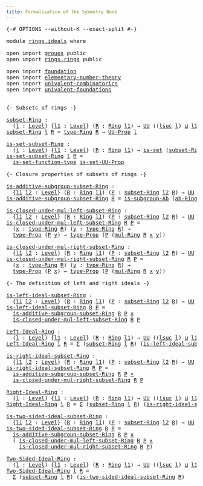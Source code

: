 ```yaml
---
title: Formalisation of the Symmetry Book
---
```


<pre class="Agda"><a id="60" class="Symbol">{-#</a> <a id="64" class="Keyword">OPTIONS</a> <a id="72" class="Pragma">--without-K</a> <a id="84" class="Pragma">--exact-split</a> <a id="98" class="Symbol">#-}</a>

<a id="103" class="Keyword">module</a> <a id="110" href="rings.ideals.html" class="Module">rings.ideals</a> <a id="123" class="Keyword">where</a>

<a id="130" class="Keyword">open</a> <a id="135" class="Keyword">import</a> <a id="142" href="groups.html" class="Module">groups</a> <a id="149" class="Keyword">public</a>
<a id="156" class="Keyword">open</a> <a id="161" class="Keyword">import</a> <a id="168" href="rings.rings.html" class="Module">rings.rings</a> <a id="180" class="Keyword">public</a>

<a id="188" class="Keyword">open</a> <a id="193" class="Keyword">import</a> <a id="200" href="foundation.html" class="Module">foundation</a>
<a id="211" class="Keyword">open</a> <a id="216" class="Keyword">import</a> <a id="223" href="elementary-number-theory.html" class="Module">elementary-number-theory</a>
<a id="248" class="Keyword">open</a> <a id="253" class="Keyword">import</a> <a id="260" href="univalent-combinatorics.html" class="Module">univalent-combinatorics</a>
<a id="284" class="Keyword">open</a> <a id="289" class="Keyword">import</a> <a id="296" href="univalent-foundations.html" class="Module">univalent-foundations</a>


<a id="320" class="Comment">{- Subsets of rings -}</a>

<a id="subset-Ring"></a><a id="344" href="rings.ideals.html#344" class="Function">subset-Ring</a> <a id="356" class="Symbol">:</a>
  <a id="360" class="Symbol">(</a><a id="361" href="rings.ideals.html#361" class="Bound">l</a> <a id="363" class="Symbol">:</a> <a id="365" href="Agda.Primitive.html#597" class="Postulate">Level</a><a id="370" class="Symbol">)</a> <a id="372" class="Symbol">{</a><a id="373" href="rings.ideals.html#373" class="Bound">l1</a> <a id="376" class="Symbol">:</a> <a id="378" href="Agda.Primitive.html#597" class="Postulate">Level</a><a id="383" class="Symbol">}</a> <a id="385" class="Symbol">(</a><a id="386" href="rings.ideals.html#386" class="Bound">R</a> <a id="388" class="Symbol">:</a> <a id="390" href="rings.rings.html#532" class="Function">Ring</a> <a id="395" href="rings.ideals.html#373" class="Bound">l1</a><a id="397" class="Symbol">)</a> <a id="399" class="Symbol">→</a> <a id="401" href="Agda.Primitive.html#326" class="Primitive">UU</a> <a id="404" class="Symbol">((</a><a id="406" href="Agda.Primitive.html#780" class="Primitive">lsuc</a> <a id="411" href="rings.ideals.html#361" class="Bound">l</a><a id="412" class="Symbol">)</a> <a id="414" href="Agda.Primitive.html#810" class="Primitive Operator">⊔</a> <a id="416" href="rings.ideals.html#373" class="Bound">l1</a><a id="418" class="Symbol">)</a>
<a id="420" href="rings.ideals.html#344" class="Function">subset-Ring</a> <a id="432" href="rings.ideals.html#432" class="Bound">l</a> <a id="434" href="rings.ideals.html#434" class="Bound">R</a> <a id="436" class="Symbol">=</a> <a id="438" href="rings.rings.html#865" class="Function">type-Ring</a> <a id="448" href="rings.ideals.html#434" class="Bound">R</a> <a id="450" class="Symbol">→</a> <a id="452" href="foundation-core.propositions.html#1322" class="Function">UU-Prop</a> <a id="460" href="rings.ideals.html#432" class="Bound">l</a>

<a id="is-set-subset-Ring"></a><a id="463" href="rings.ideals.html#463" class="Function">is-set-subset-Ring</a> <a id="482" class="Symbol">:</a>
  <a id="486" class="Symbol">(</a><a id="487" href="rings.ideals.html#487" class="Bound">l</a> <a id="489" class="Symbol">:</a> <a id="491" href="Agda.Primitive.html#597" class="Postulate">Level</a><a id="496" class="Symbol">)</a> <a id="498" class="Symbol">{</a><a id="499" href="rings.ideals.html#499" class="Bound">l1</a> <a id="502" class="Symbol">:</a> <a id="504" href="Agda.Primitive.html#597" class="Postulate">Level</a><a id="509" class="Symbol">}</a> <a id="511" class="Symbol">(</a><a id="512" href="rings.ideals.html#512" class="Bound">R</a> <a id="514" class="Symbol">:</a> <a id="516" href="rings.rings.html#532" class="Function">Ring</a> <a id="521" href="rings.ideals.html#499" class="Bound">l1</a><a id="523" class="Symbol">)</a> <a id="525" class="Symbol">→</a> <a id="527" href="foundation-core.sets.html#1099" class="Function">is-set</a> <a id="534" class="Symbol">(</a><a id="535" href="rings.ideals.html#344" class="Function">subset-Ring</a> <a id="547" href="rings.ideals.html#487" class="Bound">l</a> <a id="549" href="rings.ideals.html#512" class="Bound">R</a><a id="550" class="Symbol">)</a>
<a id="552" href="rings.ideals.html#463" class="Function">is-set-subset-Ring</a> <a id="571" href="rings.ideals.html#571" class="Bound">l</a> <a id="573" href="rings.ideals.html#573" class="Bound">R</a> <a id="575" class="Symbol">=</a>
  <a id="579" href="foundation.sets.html#3467" class="Function">is-set-function-type</a> <a id="600" href="foundation.propositional-extensionality.html#3478" class="Function">is-set-UU-Prop</a>

<a id="616" class="Comment">{- Closure properties of subsets of rings -}</a>

<a id="is-additive-subgroup-subset-Ring"></a><a id="662" href="rings.ideals.html#662" class="Function">is-additive-subgroup-subset-Ring</a> <a id="695" class="Symbol">:</a>
  <a id="699" class="Symbol">{</a><a id="700" href="rings.ideals.html#700" class="Bound">l1</a> <a id="703" href="rings.ideals.html#703" class="Bound">l2</a> <a id="706" class="Symbol">:</a> <a id="708" href="Agda.Primitive.html#597" class="Postulate">Level</a><a id="713" class="Symbol">}</a> <a id="715" class="Symbol">(</a><a id="716" href="rings.ideals.html#716" class="Bound">R</a> <a id="718" class="Symbol">:</a> <a id="720" href="rings.rings.html#532" class="Function">Ring</a> <a id="725" href="rings.ideals.html#700" class="Bound">l1</a><a id="727" class="Symbol">)</a> <a id="729" class="Symbol">(</a><a id="730" href="rings.ideals.html#730" class="Bound">P</a> <a id="732" class="Symbol">:</a> <a id="734" href="rings.ideals.html#344" class="Function">subset-Ring</a> <a id="746" href="rings.ideals.html#703" class="Bound">l2</a> <a id="749" href="rings.ideals.html#716" class="Bound">R</a><a id="750" class="Symbol">)</a> <a id="752" class="Symbol">→</a> <a id="754" href="Agda.Primitive.html#326" class="Primitive">UU</a> <a id="757" class="Symbol">(</a><a id="758" href="rings.ideals.html#700" class="Bound">l1</a> <a id="761" href="Agda.Primitive.html#810" class="Primitive Operator">⊔</a> <a id="763" href="rings.ideals.html#703" class="Bound">l2</a><a id="765" class="Symbol">)</a>
<a id="767" href="rings.ideals.html#662" class="Function">is-additive-subgroup-subset-Ring</a> <a id="800" href="rings.ideals.html#800" class="Bound">R</a> <a id="802" class="Symbol">=</a> <a id="804" href="groups.abstract-abelian-subgroups.html#1731" class="Function">is-subgroup-Ab</a> <a id="819" class="Symbol">(</a><a id="820" href="rings.rings.html#636" class="Function">ab-Ring</a> <a id="828" href="rings.ideals.html#800" class="Bound">R</a><a id="829" class="Symbol">)</a>

<a id="is-closed-under-mul-left-subset-Ring"></a><a id="832" href="rings.ideals.html#832" class="Function">is-closed-under-mul-left-subset-Ring</a> <a id="869" class="Symbol">:</a>
  <a id="873" class="Symbol">{</a><a id="874" href="rings.ideals.html#874" class="Bound">l1</a> <a id="877" href="rings.ideals.html#877" class="Bound">l2</a> <a id="880" class="Symbol">:</a> <a id="882" href="Agda.Primitive.html#597" class="Postulate">Level</a><a id="887" class="Symbol">}</a> <a id="889" class="Symbol">(</a><a id="890" href="rings.ideals.html#890" class="Bound">R</a> <a id="892" class="Symbol">:</a> <a id="894" href="rings.rings.html#532" class="Function">Ring</a> <a id="899" href="rings.ideals.html#874" class="Bound">l1</a><a id="901" class="Symbol">)</a> <a id="903" class="Symbol">(</a><a id="904" href="rings.ideals.html#904" class="Bound">P</a> <a id="906" class="Symbol">:</a> <a id="908" href="rings.ideals.html#344" class="Function">subset-Ring</a> <a id="920" href="rings.ideals.html#877" class="Bound">l2</a> <a id="923" href="rings.ideals.html#890" class="Bound">R</a><a id="924" class="Symbol">)</a> <a id="926" class="Symbol">→</a> <a id="928" href="Agda.Primitive.html#326" class="Primitive">UU</a> <a id="931" class="Symbol">(</a><a id="932" href="rings.ideals.html#874" class="Bound">l1</a> <a id="935" href="Agda.Primitive.html#810" class="Primitive Operator">⊔</a> <a id="937" href="rings.ideals.html#877" class="Bound">l2</a><a id="939" class="Symbol">)</a>
<a id="941" href="rings.ideals.html#832" class="Function">is-closed-under-mul-left-subset-Ring</a> <a id="978" href="rings.ideals.html#978" class="Bound">R</a> <a id="980" href="rings.ideals.html#980" class="Bound">P</a> <a id="982" class="Symbol">=</a>
  <a id="986" class="Symbol">(</a><a id="987" href="rings.ideals.html#987" class="Bound">x</a> <a id="989" class="Symbol">:</a> <a id="991" href="rings.rings.html#865" class="Function">type-Ring</a> <a id="1001" href="rings.ideals.html#978" class="Bound">R</a><a id="1002" class="Symbol">)</a> <a id="1004" class="Symbol">(</a><a id="1005" href="rings.ideals.html#1005" class="Bound">y</a> <a id="1007" class="Symbol">:</a> <a id="1009" href="rings.rings.html#865" class="Function">type-Ring</a> <a id="1019" href="rings.ideals.html#978" class="Bound">R</a><a id="1020" class="Symbol">)</a> <a id="1022" class="Symbol">→</a>
  <a id="1026" href="foundation-core.propositions.html#1424" class="Function">type-Prop</a> <a id="1036" class="Symbol">(</a><a id="1037" href="rings.ideals.html#980" class="Bound">P</a> <a id="1039" href="rings.ideals.html#1005" class="Bound">y</a><a id="1040" class="Symbol">)</a> <a id="1042" class="Symbol">→</a> <a id="1044" href="foundation-core.propositions.html#1424" class="Function">type-Prop</a> <a id="1054" class="Symbol">(</a><a id="1055" href="rings.ideals.html#980" class="Bound">P</a> <a id="1057" class="Symbol">(</a><a id="1058" href="rings.rings.html#3293" class="Function">mul-Ring</a> <a id="1067" href="rings.ideals.html#978" class="Bound">R</a> <a id="1069" href="rings.ideals.html#987" class="Bound">x</a> <a id="1071" href="rings.ideals.html#1005" class="Bound">y</a><a id="1072" class="Symbol">))</a>

<a id="is-closed-under-mul-right-subset-Ring"></a><a id="1076" href="rings.ideals.html#1076" class="Function">is-closed-under-mul-right-subset-Ring</a> <a id="1114" class="Symbol">:</a>
  <a id="1118" class="Symbol">{</a><a id="1119" href="rings.ideals.html#1119" class="Bound">l1</a> <a id="1122" href="rings.ideals.html#1122" class="Bound">l2</a> <a id="1125" class="Symbol">:</a> <a id="1127" href="Agda.Primitive.html#597" class="Postulate">Level</a><a id="1132" class="Symbol">}</a> <a id="1134" class="Symbol">(</a><a id="1135" href="rings.ideals.html#1135" class="Bound">R</a> <a id="1137" class="Symbol">:</a> <a id="1139" href="rings.rings.html#532" class="Function">Ring</a> <a id="1144" href="rings.ideals.html#1119" class="Bound">l1</a><a id="1146" class="Symbol">)</a> <a id="1148" class="Symbol">(</a><a id="1149" href="rings.ideals.html#1149" class="Bound">P</a> <a id="1151" class="Symbol">:</a> <a id="1153" href="rings.ideals.html#344" class="Function">subset-Ring</a> <a id="1165" href="rings.ideals.html#1122" class="Bound">l2</a> <a id="1168" href="rings.ideals.html#1135" class="Bound">R</a><a id="1169" class="Symbol">)</a> <a id="1171" class="Symbol">→</a> <a id="1173" href="Agda.Primitive.html#326" class="Primitive">UU</a> <a id="1176" class="Symbol">(</a><a id="1177" href="rings.ideals.html#1119" class="Bound">l1</a> <a id="1180" href="Agda.Primitive.html#810" class="Primitive Operator">⊔</a> <a id="1182" href="rings.ideals.html#1122" class="Bound">l2</a><a id="1184" class="Symbol">)</a>
<a id="1186" href="rings.ideals.html#1076" class="Function">is-closed-under-mul-right-subset-Ring</a> <a id="1224" href="rings.ideals.html#1224" class="Bound">R</a> <a id="1226" href="rings.ideals.html#1226" class="Bound">P</a> <a id="1228" class="Symbol">=</a>
  <a id="1232" class="Symbol">(</a><a id="1233" href="rings.ideals.html#1233" class="Bound">x</a> <a id="1235" class="Symbol">:</a> <a id="1237" href="rings.rings.html#865" class="Function">type-Ring</a> <a id="1247" href="rings.ideals.html#1224" class="Bound">R</a><a id="1248" class="Symbol">)</a> <a id="1250" class="Symbol">(</a><a id="1251" href="rings.ideals.html#1251" class="Bound">y</a> <a id="1253" class="Symbol">:</a> <a id="1255" href="rings.rings.html#865" class="Function">type-Ring</a> <a id="1265" href="rings.ideals.html#1224" class="Bound">R</a><a id="1266" class="Symbol">)</a> <a id="1268" class="Symbol">→</a>
  <a id="1272" href="foundation-core.propositions.html#1424" class="Function">type-Prop</a> <a id="1282" class="Symbol">(</a><a id="1283" href="rings.ideals.html#1226" class="Bound">P</a> <a id="1285" href="rings.ideals.html#1233" class="Bound">x</a><a id="1286" class="Symbol">)</a> <a id="1288" class="Symbol">→</a> <a id="1290" href="foundation-core.propositions.html#1424" class="Function">type-Prop</a> <a id="1300" class="Symbol">(</a><a id="1301" href="rings.ideals.html#1226" class="Bound">P</a> <a id="1303" class="Symbol">(</a><a id="1304" href="rings.rings.html#3293" class="Function">mul-Ring</a> <a id="1313" href="rings.ideals.html#1224" class="Bound">R</a> <a id="1315" href="rings.ideals.html#1233" class="Bound">x</a> <a id="1317" href="rings.ideals.html#1251" class="Bound">y</a><a id="1318" class="Symbol">))</a>

<a id="1322" class="Comment">{- The definition of left and right ideals -}</a>

<a id="is-left-ideal-subset-Ring"></a><a id="1369" href="rings.ideals.html#1369" class="Function">is-left-ideal-subset-Ring</a> <a id="1395" class="Symbol">:</a>
  <a id="1399" class="Symbol">{</a><a id="1400" href="rings.ideals.html#1400" class="Bound">l1</a> <a id="1403" href="rings.ideals.html#1403" class="Bound">l2</a> <a id="1406" class="Symbol">:</a> <a id="1408" href="Agda.Primitive.html#597" class="Postulate">Level</a><a id="1413" class="Symbol">}</a> <a id="1415" class="Symbol">(</a><a id="1416" href="rings.ideals.html#1416" class="Bound">R</a> <a id="1418" class="Symbol">:</a> <a id="1420" href="rings.rings.html#532" class="Function">Ring</a> <a id="1425" href="rings.ideals.html#1400" class="Bound">l1</a><a id="1427" class="Symbol">)</a> <a id="1429" class="Symbol">(</a><a id="1430" href="rings.ideals.html#1430" class="Bound">P</a> <a id="1432" class="Symbol">:</a> <a id="1434" href="rings.ideals.html#344" class="Function">subset-Ring</a> <a id="1446" href="rings.ideals.html#1403" class="Bound">l2</a> <a id="1449" href="rings.ideals.html#1416" class="Bound">R</a><a id="1450" class="Symbol">)</a> <a id="1452" class="Symbol">→</a> <a id="1454" href="Agda.Primitive.html#326" class="Primitive">UU</a> <a id="1457" class="Symbol">(</a><a id="1458" href="rings.ideals.html#1400" class="Bound">l1</a> <a id="1461" href="Agda.Primitive.html#810" class="Primitive Operator">⊔</a> <a id="1463" href="rings.ideals.html#1403" class="Bound">l2</a><a id="1465" class="Symbol">)</a>
<a id="1467" href="rings.ideals.html#1369" class="Function">is-left-ideal-subset-Ring</a> <a id="1493" href="rings.ideals.html#1493" class="Bound">R</a> <a id="1495" href="rings.ideals.html#1495" class="Bound">P</a> <a id="1497" class="Symbol">=</a>
  <a id="1501" href="rings.ideals.html#662" class="Function">is-additive-subgroup-subset-Ring</a> <a id="1534" href="rings.ideals.html#1493" class="Bound">R</a> <a id="1536" href="rings.ideals.html#1495" class="Bound">P</a> <a id="1538" href="foundation-core.cartesian-product-types.html#577" class="Function Operator">×</a>
  <a id="1542" href="rings.ideals.html#832" class="Function">is-closed-under-mul-left-subset-Ring</a> <a id="1579" href="rings.ideals.html#1493" class="Bound">R</a> <a id="1581" href="rings.ideals.html#1495" class="Bound">P</a>

<a id="Left-Ideal-Ring"></a><a id="1584" href="rings.ideals.html#1584" class="Function">Left-Ideal-Ring</a> <a id="1600" class="Symbol">:</a>
  <a id="1604" class="Symbol">(</a><a id="1605" href="rings.ideals.html#1605" class="Bound">l</a> <a id="1607" class="Symbol">:</a> <a id="1609" href="Agda.Primitive.html#597" class="Postulate">Level</a><a id="1614" class="Symbol">)</a> <a id="1616" class="Symbol">{</a><a id="1617" href="rings.ideals.html#1617" class="Bound">l1</a> <a id="1620" class="Symbol">:</a> <a id="1622" href="Agda.Primitive.html#597" class="Postulate">Level</a><a id="1627" class="Symbol">}</a> <a id="1629" class="Symbol">(</a><a id="1630" href="rings.ideals.html#1630" class="Bound">R</a> <a id="1632" class="Symbol">:</a> <a id="1634" href="rings.rings.html#532" class="Function">Ring</a> <a id="1639" href="rings.ideals.html#1617" class="Bound">l1</a><a id="1641" class="Symbol">)</a> <a id="1643" class="Symbol">→</a> <a id="1645" href="Agda.Primitive.html#326" class="Primitive">UU</a> <a id="1648" class="Symbol">((</a><a id="1650" href="Agda.Primitive.html#780" class="Primitive">lsuc</a> <a id="1655" href="rings.ideals.html#1605" class="Bound">l</a><a id="1656" class="Symbol">)</a> <a id="1658" href="Agda.Primitive.html#810" class="Primitive Operator">⊔</a> <a id="1660" href="rings.ideals.html#1617" class="Bound">l1</a><a id="1662" class="Symbol">)</a>
<a id="1664" href="rings.ideals.html#1584" class="Function">Left-Ideal-Ring</a> <a id="1680" href="rings.ideals.html#1680" class="Bound">l</a> <a id="1682" href="rings.ideals.html#1682" class="Bound">R</a> <a id="1684" class="Symbol">=</a> <a id="1686" href="foundation-core.dependent-pair-types.html#502" class="Record">Σ</a> <a id="1688" class="Symbol">(</a><a id="1689" href="rings.ideals.html#344" class="Function">subset-Ring</a> <a id="1701" href="rings.ideals.html#1680" class="Bound">l</a> <a id="1703" href="rings.ideals.html#1682" class="Bound">R</a><a id="1704" class="Symbol">)</a> <a id="1706" class="Symbol">(</a><a id="1707" href="rings.ideals.html#1369" class="Function">is-left-ideal-subset-Ring</a> <a id="1733" href="rings.ideals.html#1682" class="Bound">R</a><a id="1734" class="Symbol">)</a>

<a id="is-right-ideal-subset-Ring"></a><a id="1737" href="rings.ideals.html#1737" class="Function">is-right-ideal-subset-Ring</a> <a id="1764" class="Symbol">:</a>
  <a id="1768" class="Symbol">{</a><a id="1769" href="rings.ideals.html#1769" class="Bound">l1</a> <a id="1772" href="rings.ideals.html#1772" class="Bound">l2</a> <a id="1775" class="Symbol">:</a> <a id="1777" href="Agda.Primitive.html#597" class="Postulate">Level</a><a id="1782" class="Symbol">}</a> <a id="1784" class="Symbol">(</a><a id="1785" href="rings.ideals.html#1785" class="Bound">R</a> <a id="1787" class="Symbol">:</a> <a id="1789" href="rings.rings.html#532" class="Function">Ring</a> <a id="1794" href="rings.ideals.html#1769" class="Bound">l1</a><a id="1796" class="Symbol">)</a> <a id="1798" class="Symbol">(</a><a id="1799" href="rings.ideals.html#1799" class="Bound">P</a> <a id="1801" class="Symbol">:</a> <a id="1803" href="rings.ideals.html#344" class="Function">subset-Ring</a> <a id="1815" href="rings.ideals.html#1772" class="Bound">l2</a> <a id="1818" href="rings.ideals.html#1785" class="Bound">R</a><a id="1819" class="Symbol">)</a> <a id="1821" class="Symbol">→</a> <a id="1823" href="Agda.Primitive.html#326" class="Primitive">UU</a> <a id="1826" class="Symbol">(</a><a id="1827" href="rings.ideals.html#1769" class="Bound">l1</a> <a id="1830" href="Agda.Primitive.html#810" class="Primitive Operator">⊔</a> <a id="1832" href="rings.ideals.html#1772" class="Bound">l2</a><a id="1834" class="Symbol">)</a>
<a id="1836" href="rings.ideals.html#1737" class="Function">is-right-ideal-subset-Ring</a> <a id="1863" href="rings.ideals.html#1863" class="Bound">R</a> <a id="1865" href="rings.ideals.html#1865" class="Bound">P</a> <a id="1867" class="Symbol">=</a>
  <a id="1871" href="rings.ideals.html#662" class="Function">is-additive-subgroup-subset-Ring</a> <a id="1904" href="rings.ideals.html#1863" class="Bound">R</a> <a id="1906" href="rings.ideals.html#1865" class="Bound">P</a> <a id="1908" href="foundation-core.cartesian-product-types.html#577" class="Function Operator">×</a>
  <a id="1912" href="rings.ideals.html#1076" class="Function">is-closed-under-mul-right-subset-Ring</a> <a id="1950" href="rings.ideals.html#1863" class="Bound">R</a> <a id="1952" href="rings.ideals.html#1865" class="Bound">P</a>

<a id="Right-Ideal-Ring"></a><a id="1955" href="rings.ideals.html#1955" class="Function">Right-Ideal-Ring</a> <a id="1972" class="Symbol">:</a>
  <a id="1976" class="Symbol">(</a><a id="1977" href="rings.ideals.html#1977" class="Bound">l</a> <a id="1979" class="Symbol">:</a> <a id="1981" href="Agda.Primitive.html#597" class="Postulate">Level</a><a id="1986" class="Symbol">)</a> <a id="1988" class="Symbol">{</a><a id="1989" href="rings.ideals.html#1989" class="Bound">l1</a> <a id="1992" class="Symbol">:</a> <a id="1994" href="Agda.Primitive.html#597" class="Postulate">Level</a><a id="1999" class="Symbol">}</a> <a id="2001" class="Symbol">(</a><a id="2002" href="rings.ideals.html#2002" class="Bound">R</a> <a id="2004" class="Symbol">:</a> <a id="2006" href="rings.rings.html#532" class="Function">Ring</a> <a id="2011" href="rings.ideals.html#1989" class="Bound">l1</a><a id="2013" class="Symbol">)</a> <a id="2015" class="Symbol">→</a> <a id="2017" href="Agda.Primitive.html#326" class="Primitive">UU</a> <a id="2020" class="Symbol">((</a><a id="2022" href="Agda.Primitive.html#780" class="Primitive">lsuc</a> <a id="2027" href="rings.ideals.html#1977" class="Bound">l</a><a id="2028" class="Symbol">)</a> <a id="2030" href="Agda.Primitive.html#810" class="Primitive Operator">⊔</a> <a id="2032" href="rings.ideals.html#1989" class="Bound">l1</a><a id="2034" class="Symbol">)</a>
<a id="2036" href="rings.ideals.html#1955" class="Function">Right-Ideal-Ring</a> <a id="2053" href="rings.ideals.html#2053" class="Bound">l</a> <a id="2055" href="rings.ideals.html#2055" class="Bound">R</a> <a id="2057" class="Symbol">=</a> <a id="2059" href="foundation-core.dependent-pair-types.html#502" class="Record">Σ</a> <a id="2061" class="Symbol">(</a><a id="2062" href="rings.ideals.html#344" class="Function">subset-Ring</a> <a id="2074" href="rings.ideals.html#2053" class="Bound">l</a> <a id="2076" href="rings.ideals.html#2055" class="Bound">R</a><a id="2077" class="Symbol">)</a> <a id="2079" class="Symbol">(</a><a id="2080" href="rings.ideals.html#1737" class="Function">is-right-ideal-subset-Ring</a> <a id="2107" href="rings.ideals.html#2055" class="Bound">R</a><a id="2108" class="Symbol">)</a>

<a id="is-two-sided-ideal-subset-Ring"></a><a id="2111" href="rings.ideals.html#2111" class="Function">is-two-sided-ideal-subset-Ring</a> <a id="2142" class="Symbol">:</a>
  <a id="2146" class="Symbol">{</a><a id="2147" href="rings.ideals.html#2147" class="Bound">l1</a> <a id="2150" href="rings.ideals.html#2150" class="Bound">l2</a> <a id="2153" class="Symbol">:</a> <a id="2155" href="Agda.Primitive.html#597" class="Postulate">Level</a><a id="2160" class="Symbol">}</a> <a id="2162" class="Symbol">(</a><a id="2163" href="rings.ideals.html#2163" class="Bound">R</a> <a id="2165" class="Symbol">:</a> <a id="2167" href="rings.rings.html#532" class="Function">Ring</a> <a id="2172" href="rings.ideals.html#2147" class="Bound">l1</a><a id="2174" class="Symbol">)</a> <a id="2176" class="Symbol">(</a><a id="2177" href="rings.ideals.html#2177" class="Bound">P</a> <a id="2179" class="Symbol">:</a> <a id="2181" href="rings.ideals.html#344" class="Function">subset-Ring</a> <a id="2193" href="rings.ideals.html#2150" class="Bound">l2</a> <a id="2196" href="rings.ideals.html#2163" class="Bound">R</a><a id="2197" class="Symbol">)</a> <a id="2199" class="Symbol">→</a> <a id="2201" href="Agda.Primitive.html#326" class="Primitive">UU</a> <a id="2204" class="Symbol">(</a><a id="2205" href="rings.ideals.html#2147" class="Bound">l1</a> <a id="2208" href="Agda.Primitive.html#810" class="Primitive Operator">⊔</a> <a id="2210" href="rings.ideals.html#2150" class="Bound">l2</a><a id="2212" class="Symbol">)</a>
<a id="2214" href="rings.ideals.html#2111" class="Function">is-two-sided-ideal-subset-Ring</a> <a id="2245" href="rings.ideals.html#2245" class="Bound">R</a> <a id="2247" href="rings.ideals.html#2247" class="Bound">P</a> <a id="2249" class="Symbol">=</a>
  <a id="2253" href="rings.ideals.html#662" class="Function">is-additive-subgroup-subset-Ring</a> <a id="2286" href="rings.ideals.html#2245" class="Bound">R</a> <a id="2288" href="rings.ideals.html#2247" class="Bound">P</a> <a id="2290" href="foundation-core.cartesian-product-types.html#577" class="Function Operator">×</a>
  <a id="2294" class="Symbol">(</a> <a id="2296" href="rings.ideals.html#832" class="Function">is-closed-under-mul-left-subset-Ring</a> <a id="2333" href="rings.ideals.html#2245" class="Bound">R</a> <a id="2335" href="rings.ideals.html#2247" class="Bound">P</a> <a id="2337" href="foundation-core.cartesian-product-types.html#577" class="Function Operator">×</a>
    <a id="2343" href="rings.ideals.html#1076" class="Function">is-closed-under-mul-right-subset-Ring</a> <a id="2381" href="rings.ideals.html#2245" class="Bound">R</a> <a id="2383" href="rings.ideals.html#2247" class="Bound">P</a><a id="2384" class="Symbol">)</a>

<a id="Two-Sided-Ideal-Ring"></a><a id="2387" href="rings.ideals.html#2387" class="Function">Two-Sided-Ideal-Ring</a> <a id="2408" class="Symbol">:</a>
  <a id="2412" class="Symbol">(</a><a id="2413" href="rings.ideals.html#2413" class="Bound">l</a> <a id="2415" class="Symbol">:</a> <a id="2417" href="Agda.Primitive.html#597" class="Postulate">Level</a><a id="2422" class="Symbol">)</a> <a id="2424" class="Symbol">{</a><a id="2425" href="rings.ideals.html#2425" class="Bound">l1</a> <a id="2428" class="Symbol">:</a> <a id="2430" href="Agda.Primitive.html#597" class="Postulate">Level</a><a id="2435" class="Symbol">}</a> <a id="2437" class="Symbol">(</a><a id="2438" href="rings.ideals.html#2438" class="Bound">R</a> <a id="2440" class="Symbol">:</a> <a id="2442" href="rings.rings.html#532" class="Function">Ring</a> <a id="2447" href="rings.ideals.html#2425" class="Bound">l1</a><a id="2449" class="Symbol">)</a> <a id="2451" class="Symbol">→</a> <a id="2453" href="Agda.Primitive.html#326" class="Primitive">UU</a> <a id="2456" class="Symbol">((</a><a id="2458" href="Agda.Primitive.html#780" class="Primitive">lsuc</a> <a id="2463" href="rings.ideals.html#2413" class="Bound">l</a><a id="2464" class="Symbol">)</a> <a id="2466" href="Agda.Primitive.html#810" class="Primitive Operator">⊔</a> <a id="2468" href="rings.ideals.html#2425" class="Bound">l1</a><a id="2470" class="Symbol">)</a>
<a id="2472" href="rings.ideals.html#2387" class="Function">Two-Sided-Ideal-Ring</a> <a id="2493" href="rings.ideals.html#2493" class="Bound">l</a> <a id="2495" href="rings.ideals.html#2495" class="Bound">R</a> <a id="2497" class="Symbol">=</a>
  <a id="2501" href="foundation-core.dependent-pair-types.html#502" class="Record">Σ</a> <a id="2503" class="Symbol">(</a><a id="2504" href="rings.ideals.html#344" class="Function">subset-Ring</a> <a id="2516" href="rings.ideals.html#2493" class="Bound">l</a> <a id="2518" href="rings.ideals.html#2495" class="Bound">R</a><a id="2519" class="Symbol">)</a> <a id="2521" class="Symbol">(</a><a id="2522" href="rings.ideals.html#2111" class="Function">is-two-sided-ideal-subset-Ring</a> <a id="2553" href="rings.ideals.html#2495" class="Bound">R</a><a id="2554" class="Symbol">)</a>
</pre>